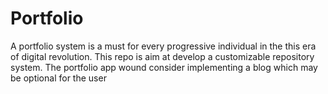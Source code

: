 # Portfolio
A portfolio system is a must for every progressive individual in the this era of digital revolution. This repo is aim at develop a customizable repository system. The portfolio app wound consider implementing a blog which may be optional for the user
